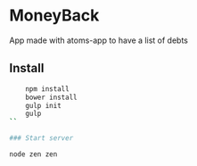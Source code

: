 # MoneyBack
App made with atoms-app to have a list of debts

## Install

```bash
	npm install
	bower install
	gulp init
	gulp
``

### Start server

node zen zen
